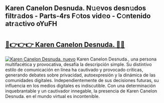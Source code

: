 ## Karen Canelon Desnuda. N𝚞𝚎vos desn𝚞dos filtr𝚊dos - Parts-4rs F𝚘tos vid𝚎o - C𝚘ntenido atr𝚊ctivo oYuFH

# <h2><a href="http://mb6cnou.tromn.icu/?c=Karen+Canelon+Desnuda.">🔗👉👉👉 Karen Canelon Desnuda. 🔗🔗</a></h2>

[![Karen Canelon Desnuda. nuevo](https://i.imgur.com/pEAQMta.gif)](http://mb6cnou.tromn.icu/?c=Karen+Canelon+Desnuda.)
Karen Canelon Desnuda., una persona multifacética y provocativa, desafía la descripción simple. Su distintivo estilo de comunicación en línea ha cautivado y provocado críticas, generando debates sobre privacidad, autoexpresión y la dinámica de las comunidades digitales. Independientemente de sus decisiones futuras, su influencia en los medios digitales es indiscutible. Con una determinación inquebrantable y un cautivador innegable, la presencia de Karen Canelon Desnuda. en el mundo virtual es incontenible.
